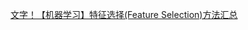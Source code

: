 [文字！【机器学习】特征选择(Feature Selection)方法汇总](https://www.toutiao.com/article/7261803595925340733/?app=news_article&timestamp=1696563090&use_new_style=1&req_id=20231006113130724B19F0E223B7DCA3E6&group_id=7261803595925340733&share_token=F5F19A8E-FE61-4A2A-AE47-828E6B3AF981&tt_from=weixin_moments&utm_source=weixin_moments&utm_medium=toutiao_ios&utm_campaign=client_share&wxshare_count=1&source=m_redirect)
